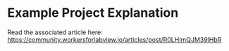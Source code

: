 # Example Project Explanation

Read the associated article here: https://community.workersforlabview.io/articles/post/R0LHImQJM39lHbR
